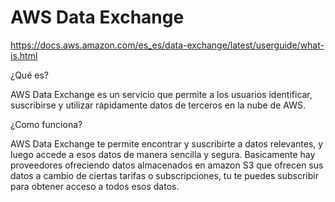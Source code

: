 # AWS Data Exchange

https://docs.aws.amazon.com/es_es/data-exchange/latest/userguide/what-is.html

¿Qué es?

AWS Data Exchange es un servicio que permite a los usuarios identificar, suscribirse y utilizar rápidamente datos de terceros en la nube de AWS. 

¿Como funciona?

AWS Data Exchange te permite encontrar y suscribirte a datos relevantes, y luego accede a esos datos de manera sencilla y segura. Basicamente hay proveedores ofreciendo datos almacenados en amazon S3 que ofrecen sus datos a cambio de ciertas tarifas o subscripciones, tu te puedes subscribir para obtener acceso a todos esos datos.